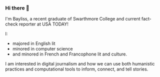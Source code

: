 ### Hi there 👋

<!--
**jbaylisswagner/jbaylisswagner** is a ✨ _special_ ✨ repository because its `README.md` (this file) appears on your GitHub profile.

Here are some ideas to get you started:

- 🔭 I’m currently working on ...
- 🌱 I’m currently learning ...
- 👯 I’m looking to collaborate on ...
- 🤔 I’m looking for help with ...
- 💬 Ask me about ...
- 📫 How to reach me: ...
- 😄 Pronouns: ...
- ⚡ Fun fact: ...
-->

I'm Bayliss, a recent graduate of Swarthmore College and current fact-check reporter at USA TODAY! 

I: 
- majored in English lit
- minored in computer science
- and minored in French and Francophone lit and culture. 

I am interested in digital journalism and how we can use both humanistic practices and computational tools to inform, connect, and tell stories.
